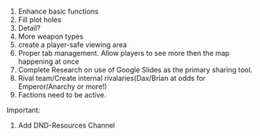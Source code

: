 1. Enhance basic functions
2. Fill plot holes
3. Detail?
4. More weapon types
5. create a player-safe viewing area
6. Proper tab management. Allow players to see more then the map happening at once
7. Complete Research on use of Google Slides as the primary sharing tool.
8. Rival team/Create internal rivalaries(Dax/Brian at odds for Emperor/Anarchy or more!)
9. Factions need to be active.

Important:
1. Add DND-Resources Channel
